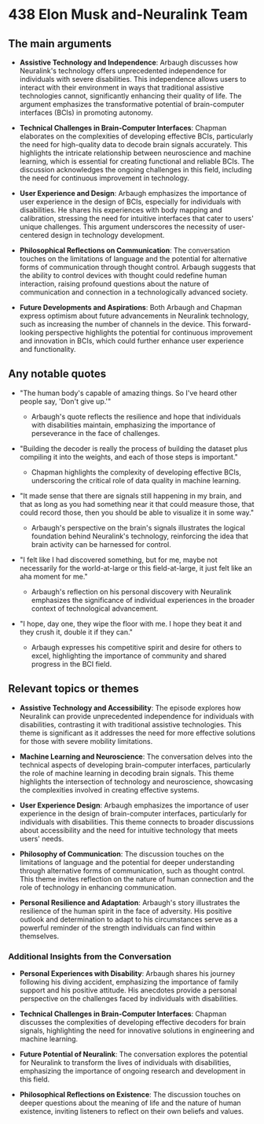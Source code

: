 # 438 Elon Musk and-Neuralink Team

## The main arguments

- **Assistive Technology and Independence**: Arbaugh discusses how Neuralink's technology offers unprecedented independence for individuals with severe disabilities. This independence allows users to interact with their environment in ways that traditional assistive technologies cannot, significantly enhancing their quality of life. The argument emphasizes the transformative potential of brain-computer interfaces (BCIs) in promoting autonomy.

- **Technical Challenges in Brain-Computer Interfaces**: Chapman elaborates on the complexities of developing effective BCIs, particularly the need for high-quality data to decode brain signals accurately. This highlights the intricate relationship between neuroscience and machine learning, which is essential for creating functional and reliable BCIs. The discussion acknowledges the ongoing challenges in this field, including the need for continuous improvement in technology.

- **User Experience and Design**: Arbaugh emphasizes the importance of user experience in the design of BCIs, especially for individuals with disabilities. He shares his experiences with body mapping and calibration, stressing the need for intuitive interfaces that cater to users' unique challenges. This argument underscores the necessity of user-centered design in technology development.

- **Philosophical Reflections on Communication**: The conversation touches on the limitations of language and the potential for alternative forms of communication through thought control. Arbaugh suggests that the ability to control devices with thought could redefine human interaction, raising profound questions about the nature of communication and connection in a technologically advanced society.

- **Future Developments and Aspirations**: Both Arbaugh and Chapman express optimism about future advancements in Neuralink technology, such as increasing the number of channels in the device. This forward-looking perspective highlights the potential for continuous improvement and innovation in BCIs, which could further enhance user experience and functionality.

## Any notable quotes

- "The human body's capable of amazing things. So I've heard other people say, 'Don't give up.'"
  - Arbaugh's quote reflects the resilience and hope that individuals with disabilities maintain, emphasizing the importance of perseverance in the face of challenges.

- "Building the decoder is really the process of building the dataset plus compiling it into the weights, and each of those steps is important."
  - Chapman highlights the complexity of developing effective BCIs, underscoring the critical role of data quality in machine learning.

- "It made sense that there are signals still happening in my brain, and that as long as you had something near it that could measure those, that could record those, then you should be able to visualize it in some way."
  - Arbaugh's perspective on the brain's signals illustrates the logical foundation behind Neuralink's technology, reinforcing the idea that brain activity can be harnessed for control.

- "I felt like I had discovered something, but for me, maybe not necessarily for the world-at-large or this field-at-large, it just felt like an aha moment for me."
  - Arbaugh's reflection on his personal discovery with Neuralink emphasizes the significance of individual experiences in the broader context of technological advancement.

- "I hope, day one, they wipe the floor with me. I hope they beat it and they crush it, double it if they can."
  - Arbaugh expresses his competitive spirit and desire for others to excel, highlighting the importance of community and shared progress in the BCI field.

## Relevant topics or themes

- **Assistive Technology and Accessibility**: The episode explores how Neuralink can provide unprecedented independence for individuals with disabilities, contrasting it with traditional assistive technologies. This theme is significant as it addresses the need for more effective solutions for those with severe mobility limitations.

- **Machine Learning and Neuroscience**: The conversation delves into the technical aspects of developing brain-computer interfaces, particularly the role of machine learning in decoding brain signals. This theme highlights the intersection of technology and neuroscience, showcasing the complexities involved in creating effective systems.

- **User Experience Design**: Arbaugh emphasizes the importance of user experience in the design of brain-computer interfaces, particularly for individuals with disabilities. This theme connects to broader discussions about accessibility and the need for intuitive technology that meets users' needs.

- **Philosophy of Communication**: The discussion touches on the limitations of language and the potential for deeper understanding through alternative forms of communication, such as thought control. This theme invites reflection on the nature of human connection and the role of technology in enhancing communication.

- **Personal Resilience and Adaptation**: Arbaugh's story illustrates the resilience of the human spirit in the face of adversity. His positive outlook and determination to adapt to his circumstances serve as a powerful reminder of the strength individuals can find within themselves.

### Additional Insights from the Conversation

- **Personal Experiences with Disability**: Arbaugh shares his journey following his diving accident, emphasizing the importance of family support and his positive attitude. His anecdotes provide a personal perspective on the challenges faced by individuals with disabilities.

- **Technical Challenges in Brain-Computer Interfaces**: Chapman discusses the complexities of developing effective decoders for brain signals, highlighting the need for innovative solutions in engineering and machine learning.

- **Future Potential of Neuralink**: The conversation explores the potential for Neuralink to transform the lives of individuals with disabilities, emphasizing the importance of ongoing research and development in this field.

- **Philosophical Reflections on Existence**: The discussion touches on deeper questions about the meaning of life and the nature of human existence, inviting listeners to reflect on their own beliefs and values.

